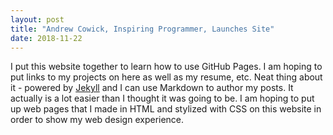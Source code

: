 ```yaml
---
layout: post
title: "Andrew Cowick, Inspiring Programmer, Launches Site"
date: 2018-11-22
---
```


I put this website together to learn how to use GitHub Pages. I am hoping to put links to my projects on here as well as my resume, etc.
Neat thing about it - powered by [Jekyll](http://jekyllrb.com) and I can use Markdown to author my posts. 
It actually is a lot easier than I thought it was going to be.
I am hoping to put up web pages that I made in HTML and stylized with CSS on this website in order to show my web design experience.
